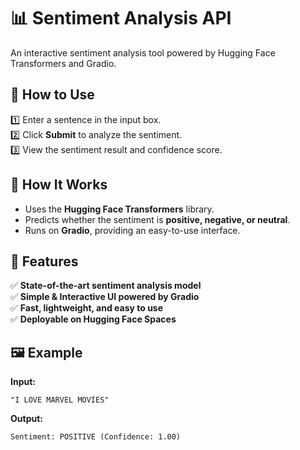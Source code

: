 # 📊 Sentiment Analysis API

An interactive sentiment analysis tool powered by Hugging Face Transformers and Gradio.

## 🚀 How to Use

1️⃣ Enter a sentence in the input box.  
2️⃣ Click **Submit** to analyze the sentiment.  
3️⃣ View the sentiment result and confidence score.

## 🔧 How It Works

- Uses the **Hugging Face Transformers** library.  
- Predicts whether the sentiment is **positive, negative, or neutral**.  
- Runs on **Gradio**, providing an easy-to-use interface.

## 🔹 Features

✅ **State-of-the-art sentiment analysis model**  
✅ **Simple & Interactive UI powered by Gradio**  
✅ **Fast, lightweight, and easy to use**  
✅ **Deployable on Hugging Face Spaces**

## 🖼 Example

**Input:**
```
"I LOVE MARVEL MOVIES"
```

**Output:**
```
Sentiment: POSITIVE (Confidence: 1.00)
```

